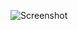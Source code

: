 ![Screenshot](https://raw.githubusercontent.com/Cryakl/Ultimate-RAT-Collection/refs/heads/main/AsyncRAT/AsyncRAT%20(3LOSH%20Edit)/Screenshot.png)
